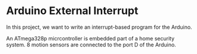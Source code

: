# Arduino External Interrupt
In this project, we want to write an interrupt-based program for the Arduino.

An ATmega328p micrcontroller is embedded part of a home security system. 8 motion sensors are connected to the port D of the Arduino.
